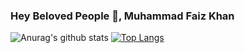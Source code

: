 ### Hey Beloved People 👋, Muhammad Faiz Khan
![Anurag's github stats](https://github-readme-stats.vercel.app/api?username=muhammadfaizkhan&show_icons=true)
[![Top Langs](https://github-readme-stats.vercel.app/api/top-langs/?username=anuraghazra)](https://github.com/anuraghazra/github-readme-stats)
